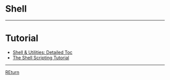 # Shell

---

# Tutorial

- [Shell & Utilities: Detailed Toc](https://pubs.opengroup.org/onlinepubs/9699919799/utilities/contents.html)
- [The Shell Scripting Tutorial](https://www.shellscript.sh/)

---

[REturn](./../readme.md)
